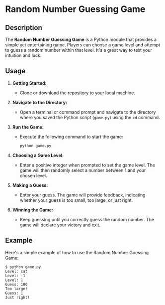 # Random Number Guessing Game

## Description

The **Random Number Guessing Game** is a Python module that provides a simple yet entertaining game. Players can choose a game level and attempt to guess a random number within that level. It's a great way to test your intuition and luck.

## Usage

1. **Getting Started:**

   - Clone or download the repository to your local machine.

2. **Navigate to the Directory:**

   - Open a terminal or command prompt and navigate to the directory where you saved the Python script (`game.py`) using the `cd` command.

3. **Run the Game:**

   - Execute the following command to start the game:

     ```bash
     python game.py
     ```

4. **Choosing a Game Level:**

   - Enter a positive integer when prompted to set the game level. The game will then randomly select a number between 1 and your chosen level.

5. **Making a Guess:**

   - Enter your guess. The game will provide feedback, indicating whether your guess is too small, too large, or just right.

6. **Winning the Game:**

   - Keep guessing until you correctly guess the random number. The game will declare your victory and exit.

## Example

Here's a simple example of how to use the Random Number Guessing Game:

```plaintext
$ python game.py
Level: cat
Level: -1
Level: 1
Guess: 100
Too large!
Guess: 1
Just right!
```
